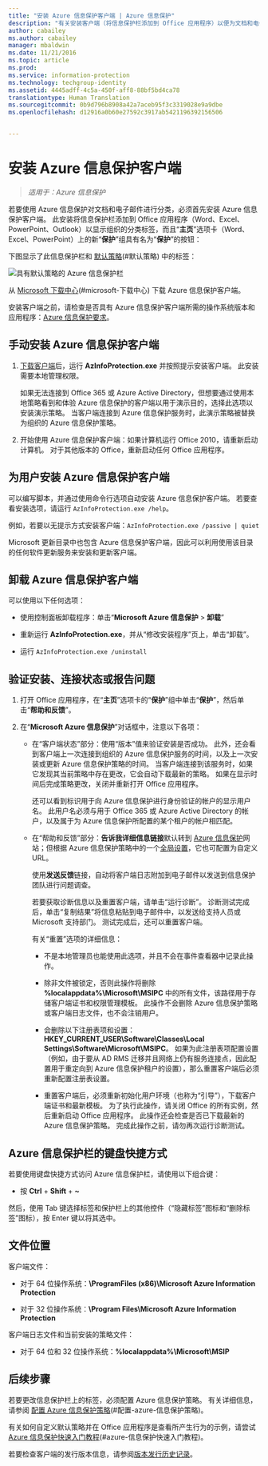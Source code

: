 ```yaml
---
title: "安装 Azure 信息保护客户端 | Azure 信息保护"
description: "有关安装客户端（将信息保护栏添加到 Office 应用程序）以便为文档和电子邮件选择分类标签的说明。"
author: cabailey
ms.author: cabailey
manager: mbaldwin
ms.date: 11/21/2016
ms.topic: article
ms.prod: 
ms.service: information-protection
ms.technology: techgroup-identity
ms.assetid: 4445adff-4c5a-450f-aff8-88bf5bd4ca78
translationtype: Human Translation
ms.sourcegitcommit: 0b9d796b8908a42a7aceb95f3c3319028e9a9dbe
ms.openlocfilehash: d12916a0b60e27592c3917ab5421196392156506


---
```


# <a name="installing-the-azure-information-protection-client"></a>安装 Azure 信息保护客户端

>*适用于：Azure 信息保护*

若要使用 Azure 信息保护对文档和电子邮件进行分类，必须首先安装 Azure 信息保护客户端。 此安装将信息保护栏添加到 Office 应用程序（Word、Excel、PowerPoint、Outlook）以显示组织的分类标签，而且“**主页**”选项卡（Word、Excel、PowerPoint）上的新“**保护**”组具有名为“**保护**”的按钮：

下图显示了此信息保护栏和 [默认策略](../deploy-use/configure-policy-default.md)(#默认策略) 中的标签：

![具有默认策略的 Azure 信息保护栏](../media/info-protect-bar-default.png)

从 [Microsoft 下载中心](https://www.microsoft.com/en-us/download/details.aspx?id=53018)(#microsoft-下载中心) 下载 Azure 信息保护客户端。

安装客户端之前，请检查是否具有 Azure 信息保护客户端所需的操作系统版本和应用程序：[Azure 信息保护要求](../get-started/requirements-azure-rms.md)。


## <a name="to-install-the-azure-information-protection-client-manually"></a>手动安装 Azure 信息保护客户端

1. [下载客户端](https://www.microsoft.com/en-us/download/details.aspx?id=53018)后，运行 **AzInfoProtection.exe** 并按照提示安装客户端。 此安装需要本地管理权限。

    如果无法连接到 Office 365 或 Azure Active Directory，但想要通过使用本地策略看到和体验 Azure 信息保护的客户端以用于演示目的，选择此选项以安装演示策略。 当客户端连接到 Azure 信息保护服务时，此演示策略被替换为组织的 Azure 信息保护策略。 

2. 开始使用 Azure 信息保护客户端：如果计算机运行 Office 2010，请重新启动计算机。 对于其他版本的 Office，重新启动任何 Office 应用程序。

## <a name="to-install-the-azure-information-protection-client-for-users"></a>为用户安装 Azure 信息保护客户端

可以编写脚本，并通过使用命令行选项自动安装 Azure 信息保护客户端。 若要查看安装选项，请运行 `AzInfoProtection.exe /help`。

例如，若要以无提示方式安装客户端：`AzInfoProtection.exe /passive | quiet`

Microsoft 更新目录中也包含 Azure 信息保护客户端，因此可以利用使用该目录的任何软件更新服务来安装和更新客户端。

## <a name="to-uninstall-the-azure-information-protection-client"></a>卸载 Azure 信息保护客户端

可以使用以下任何选项：

- 使用控制面板卸载程序：单击“**Microsoft Azure 信息保护** > **卸载**”

- 重新运行 **AzInfoProtection.exe**，并从“修改安装程序”页上，单击“卸载”。 

- 运行 `AzInfoProtection.exe /uninstall`


## <a name="to-verify-installation-connection-status-or-report-a-problem"></a>验证安装、连接状态或报告问题

1. 打开 Office 应用程序，在“**主页**”选项卡的“**保护**”组中单击“**保护**”，然后单击“**帮助和反馈**”。

2. 在“**Microsoft Azure 信息保护**”对话框中，注意以下各项：

    - 在“客户端状态”部分：使用“版本”值来验证安装是否成功。 此外，还会看到客户端上一次连接到组织的 Azure 信息保护服务的时间，以及上一次安装或更新 Azure 信息保护策略的时间。 当客户端连接到该服务时，如果它发现其当前策略中存在更改，它会自动下载最新的策略。 如果在显示时间后完成策略更改，关闭并重新打开 Office 应用程序。
    
        还可以看到标识用于向 Azure 信息保护进行身份验证的帐户的显示用户名。 此用户名必须与用于 Office 365 或 Azure Active Directory 的帐户，以及属于为 Azure 信息保护所配置的某个租户的帐户相匹配。

    - 在“帮助和反馈”部分：**告诉我详细信息链接**默认转到 [Azure 信息保护](https://www.microsoft.com/en-us/cloud-platform/azure-information-protection)网站；但根据 Azure 信息保护策略中的一个[全局设置](../deploy-use/configure-policy-settings.md)，它也可配置为自定义 URL。
        
        使用**发送反馈**链接，自动将客户端日志附加到电子邮件以发送到信息保护团队进行问题调查。 
    
        若要获取诊断信息以及重置客户端，请单击“运行诊断”。 诊断测试完成后，单击“复制结果”将信息粘贴到电子邮件中，以发送给支持人员或 Microsoft 支持部门。 测试完成后，还可以重置客户端。
        
        有关“重置”选项的详细信息：
        
        - 不是本地管理员也能使用此选项，并且不会在事件查看器中记录此操作。 
        
        - 除非文件被锁定，否则此操作将删除 **%localappdata%\Microsoft\MSIPC** 中的所有文件，该路径用于存储客户端证书和权限管理模板。 此操作不会删除 Azure 信息保护策略或客户端日志文件，也不会注销用户。
        
        - 会删除以下注册表项和设置：**HKEY_CURRENT_USER\Software\Classes\Local Settings\Software\Microsoft\MSIPC**。 如果为此注册表项配置设置（例如，由于要从 AD RMS 迁移并且网络上仍有服务连接点，因此配置用于重定向到 Azure 信息保护租户的设置），那么重置客户端后必须重新配置注册表设置。
        
        - 重置客户端后，必须重新初始化用户环境（也称为“引导”），下载客户端证书和最新模板。 为了执行此操作，请关闭 Office 的所有实例，然后重新启动 Office 应用程序。 此操作还会检查是否已下载最新的 Azure 信息保护策略。 完成此操作之前，请勿再次运行诊断测试。

## <a name="keyboard-shortcuts-for-the-azure-information-protection-bar"></a>Azure 信息保护栏的键盘快捷方式

若要使用键盘快捷方式访问 Azure 信息保护栏，请使用以下组合键：

- 按 **Ctrl** + **Shift** + **~** 

然后，使用 Tab 键选择标签和保护栏上的其他控件（“隐藏标签”图标和“删除标签”图标），按 Enter 键以将其选中。


## <a name="file-locations"></a>文件位置

客户端文件：   

- 对于 64 位操作系统：**\ProgramFiles (x86)\Microsoft Azure Information Protection**

- 对于 32 位操作系统：**\Program Files\Microsoft Azure Information Protection**

客户端日志文件和当前安装的策略文件：

- 对于 64 位和 32 位操作系统：**%localappdata%\Microsoft\MSIP**


## <a name="next-steps"></a>后续步骤

若要更改信息保护栏上的标签，必须配置 Azure 信息保护策略。 有关详细信息，请参阅 [配置 Azure 信息保护策略](../deploy-use/configure-policy.md)(#配置-azure-信息保护策略)。

有关如何自定义默认策略并在 Office 应用程序是查看所产生行为的示例，请尝试 [Azure 信息保护快速入门教程](../get-started/infoprotect-quick-start-tutorial.md)(#azure-信息保护快速入门教程)。

若要检查客户端的发行版本信息，请参阅[版本发行历史记录](client-version-release-history.md)。



<!--HONumber=Nov16_HO4-->


